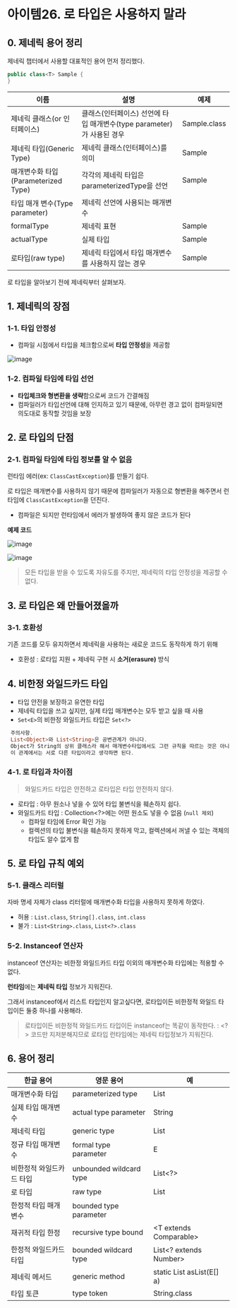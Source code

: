 # 아이템26. 로 타입은 사용하지 말라

## 0. 제네릭 용어 정리

제네릭 챕터에서 사용할 대표적인 용어 먼저 정리했다.

```java
public class<T> Sample {
}
```

| 이름                           | 설명                                             | 예제             |
|------------------------------|------------------------------------------------|----------------|
| 제네릭 클래스(or 인터페이스)            | 클래스(인터페이스) 선언에 타입 매개변수(type parameter)가 사용된 경우 | Sample.class   |
| 제네릭 타입(Generic Type)         | 제네릭 클래스(인터페이스)를 의미                             | Sample<T>      |
| 매개변수화 타입(Parameterized Type) | 각각의 제네릭 타입은 parameterizedType을 선언              | Sample<String> |
| 타입 매개 변수(Type parameter)     | 제네릭 선언에 사용되는 매개변수                              | <T>            |
| formalType                   | 제네릭 표현                                         | Sample<E>      |
| actualType                   | 실제 타입                                          | Sample<String> |
| 로타입(raw type)                | 제네릭 타입에서 타입 매개변수를 사용하지 않는 경우                   | Sample         |

로 타입을 알아보기 전에 제네릭부터 살펴보자.

## 1. 제네릭의 장점

### 1-1. 타입 안정성

- 컴파일 시점에서 타입을 체크함으로써 **타입 안정성**을 제공함

![image](https://user-images.githubusercontent.com/42997924/196436583-617e9637-434e-41f9-b187-84e23007c6fd.png)

### 1-2. 컴파일 타임에 타입 선언

- **타입체크와 형변환을 생략**함으로써 코드가 간결해짐
- 컴파일러가 타입선언에 대해 인지하고 있기 때문에, 아무런 경고 없이 컴파일되면 의도대로 동작할 것임을 보장

## 2. 로 타입의 단점

### 2-1. 컴파일 타임에 타입 정보를 알 수 없음

런타임 에러(ex: `ClassCastException`)를 만들기 쉽다.

로 타입은 매개변수를 사용하지 않기 때문에 컴파일러가 자동으로 형변환을 해주면서 런타임에 `ClassCastException`을 던진다.

- 컴파일은 되지만 런타임에서 에러가 발생하여 좋지 않은 코드가 된다

**예제 코드**

![image](https://user-images.githubusercontent.com/42997924/196436674-45614fa7-5b7a-4e51-a080-ea505aa841a5.png)

![image](https://user-images.githubusercontent.com/42997924/196436698-e1effd27-b4cd-4e23-b692-8416947fee3e.png)

> 모든 타입을 받을 수 있도록 자유도를 주지만, 제네릭의 타입 안정성을 제공할 수 없다.
>

## 3. 로 타입은 왜 만들어졌을까

### 3-1. 호환성

기존 코드를 모두 유지하면서 제네릭을 사용하는 새로운 코드도 동작하게 하기 위해

- 호환성 : 로타입 지원 + 제네릭 구현 시 **소거(erasure)** 방식

## 4. 비한정 와일드카드 타입

- 타입 안전을 보장하고 유연한 타입
- 제네릭 타입을 쓰고 싶지만, 실제 타입 매개변수는 모두 받고 싶을 때 사용
- `Set<E>`의 비한정 와일드카드 타입은 `Set<?>`

```dart
 주의사항.
 List<Object>와 List<String>은 공변관계가 아니다.
 Object가 String의 상위 클래스라 해서 매개변수타입에서도 그런 규칙을 따르는 것은 아니다.
 이 관계에서는 서로 다른 타입이라고 생각하면 된다.

```

### 4-1. 로 타입과 차이점

> 와일드카드 타입은 안전하고 로타입은 타입 안전하지 않다.
>
- 로타입 : 아무 원소나 넣을 수 있어 타입 불변식을 훼손하지 쉽다.
- 와일드카드 타입 : Collection<?>에는 어떤 원소도 넣을 수 없음 (`null 제외`)
    - 컴파일 타임에 Error 확인 가능
    - 컬렉션의 타입 불변식을 훼손하지 못하게 막고, 컬렉션에서 꺼낼 수 있는 객체의 타입도 알수 없게 함

## 5. 로 타입 규칙 예외

### 5-1. 클래스 리터럴

자바 명세 자체가 class 리터럴에 매개변수화 타입을 사용하지 못하게 하였다.

- 허용 : `List.class`, `String[].class`, `int.class`
- 불가 : `List<String>.class`, `List<?>.class`

### 5-2. Instanceof 연산자

instanceof 연산자는 비한정 와일드카드 타입 이외의 매개변수화 타입에는 적용할 수 없다.

**런타임**에는 **제네릭 타입** 정보가 지워진다.

그래서 instanceof에서 리스트 타입인지 알고싶다면, 로타입이든 비한정적 와일드 타입이든 둘중 하나를 사용해라.

> 로타입이든 비한정적 와일드카드 타입이든 instanceof는 똑같이 동작한다. : <?> 코드만 지저분해지므로 로타입 런타임에는 제네릭 타입정보가 지워진다.
>

## 6. 용어 정리

| 한글 용어         | 영문 용어                   | 예                                |
|---------------|-------------------------|----------------------------------|
| 매개변수화 타입      | parameterized type      | List<String>                     |
| 실제 타입 매개변수    | actual type parameter   | String                           |
| 제네릭 타입        | generic type            | List<E>                          |
| 정규 타입 매개변수    | formal type parameter   | E                                |
| 비한정적 와일드카드 타입 | unbounded wildcard type | List<?>                          |
| 로 타입          | raw type                | List                             |
| 한정적 타입 매개변수   | bounded type parameter  | <E extends Number>               |
| 재귀적 타입 한정     | recursive type bound    | <T extends Comparable<T>>        |
| 한정적 와일드카드 타입  | bounded wildcard type   | List<? extends Number>           |
| 제네릭 메서드       | generic method          | static <E> List<E> asList(E[] a) |
| 타입 토큰         | type token              | String.class                     |